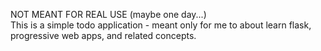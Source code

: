 NOT MEANT FOR REAL USE (maybe one day...)  
This is a simple todo application - meant only for me to about learn flask, progressive web apps, and related concepts. 